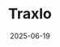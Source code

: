 ---  
layout: startup_page  
title: "Traxlo"  
id: "traxlo.com"  
permalink: "/traxlotraxlo.com06192025/"  
website: "https://traxlo.com/"  
funding_round: ""  
funding_amount: "€1.6M"  
investors: "Coinvest Capital, Bad Ideas Fund, Plug and Play, NGL, DEPO Ventures, Iron Wolf Capital, Antler, and others"  
about: "Traxlo is a platform transforming physical labour into verifiable tasks by offering outcome-priced tasks through its worker app. The platform provides instant access to local labour for businesses and flexible work options for workers. It has already delivered over 300,000 physical tasks across Europe."  
markets: "Logistics, AI, Retail, Marketplace, Retail Technology, Software"  
hq: "Vilnius, Lithuania"  
founded_year: "2020"  
linkedin: "https://www.linkedin.com/company/traxlo"  
twitter: ""  
instagram: ""  
facebook: "https://www.facebook.com/taskuapp"  
crunchbase: "https://www.crunchbase.com/organization/traxlo"  
pitchbook: "https://pitchbook.com/profiles/company/470661-31"  

date_display: "19-Jun-2025"  
date: "2025-06-19"

# SEO Optimization  
meta_title: "Traxlo -  Funding (€1.6M)"  
meta_description: "Traxlo, Traxlo is a platform transforming physical labour into verifiable tasks by offering outcome-priced tasks through its worker app. The platform provides..."  
meta_keywords: "Traxlo, Logistics, AI, Retail, Marketplace, Retail Technology, Software,  funding"  
canonical_url: "https://startup.projectstartups.com/traxlotraxlo.com06192025/"  
---